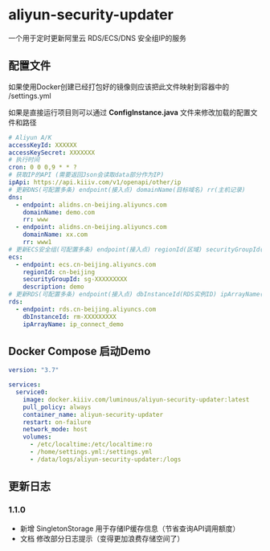 # aliyun-security-updater

一个用于定时更新阿里云 RDS/ECS/DNS 安全组IP的服务

## 配置文件

如果使用Docker创建已经打包好的镜像则应该把此文件映射到容器中的 /settings.yml

如果是直接运行项目则可以通过 **ConfigInstance.java** 文件来修改加载的配置文件和路径

```yaml
# Aliyun A/K 
accessKeyId: XXXXXX
accessKeySecret: XXXXXXX
# 执行时间
cron: 0 0 0,9 * * ?
# 获取IP的API (需要返回Json会读取data部分作为IP)
ipApi: https://api.kiiiv.com/v1/openapi/other/ip
# 更新DNS(可配置多条) endpoint(接入点) domainName(目标域名) rr(主机记录)
dns:
  - endpoint: alidns.cn-beijing.aliyuncs.com
    domainName: demo.com
    rr: www
  - endpoint: alidns.cn-beijing.aliyuncs.com
    domainName: xx.com
    rr: www1
# 更新ECS安全组(可配置多条) endpoint(接入点) regionId(区域) securityGroupId(安全组ID) description(访问规则描述)
ecs:
  - endpoint: ecs.cn-beijing.aliyuncs.com
    regionId: cn-beijing
    securityGroupId: sg-XXXXXXXXX
    description: demo
# 更新RDS(可配置多条) endpoint(接入点) dbInstanceId(RDS实例ID) ipArrayName(白名单分组名称)
rds:
  - endpoint: rds.cn-beijing.aliyuncs.com
    dbInstanceId: rm-XXXXXXXXX
    ipArrayName: ip_connect_demo
```

## Docker Compose 启动Demo

```yaml
version: "3.7"

services:
  service0:
    image: docker.kiiiv.com/luminous/aliyun-security-updater:latest
    pull_policy: always
    container_name: aliyun-security-updater
    restart: on-failure
    network_mode: host
    volumes:
      - /etc/localtime:/etc/localtime:ro
      - /home/settings.yml:/settings.yml
      - /data/logs/aliyun-security-updater:/logs
```

## 更新日志

### 1.1.0
- 新增 SingletonStorage 用于存储IP缓存信息（节省查询API调用额度）
- 文档 修改部分日志提示（变得更加浪费存储空间了）
